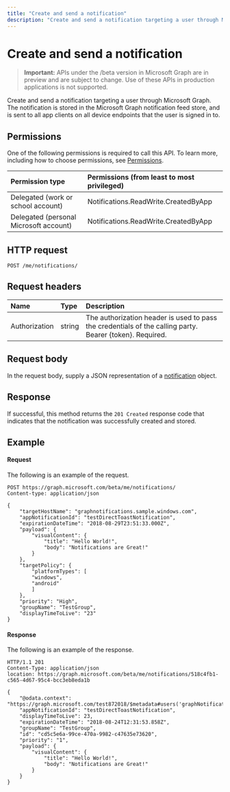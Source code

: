 ---title: "Create and send a notification"description: "Create and send a notification targeting a user through Microsoft Graph. The notification is stored in the Microsoft Graph notification feed store, and is sent to all app clients on all device endpoints that the user is signed in to.  "---# Create and send a notification
> **Important:** APIs under the /beta version in Microsoft Graph are in preview and are subject to change. Use of these APIs in production applications is not supported.

Create and send a notification targeting a user through Microsoft Graph. The notification is stored in the Microsoft Graph notification feed store, and is sent to all app clients on all device endpoints that the user is signed in to.  
## Permissions
One of the following permissions is required to call this API. To learn more, including how to choose permissions, see [Permissions](/graph/permissions-reference).

|Permission type      | Permissions (from least to most privileged)              |
|:--------------------|:---------------------------------------------------------|
|Delegated (work or school account) | Notifications.ReadWrite.CreatedByApp    |
|Delegated (personal Microsoft account) | Notifications.ReadWrite.CreatedByApp    |

## HTTP request

<!-- { "blockType": "ignored" } -->

```http
POST /me/notifications/
```
## Request headers
|Name | Type | Description|
|:----|:-----|:-----------|
|Authorization | string |The authorization header is used to pass the credentials of the calling party. Bearer {token}. Required. |
## Request body
In the request body, supply a JSON representation of a [notification](../resources/projectrome-notification.md) object.

## Response
If successful, this method returns the `201 Created` response code that indicates that the notification was successfully created and stored. 
## Example
#### Request
The following is an example of the request.

```http
POST https://graph.microsoft.com/beta/me/notifications/
Content-type: application/json

{
    "targetHostName": "graphnotifications.sample.windows.com",
    "appNotificationId": "testDirectToastNotification",
    "expirationDateTime": "2018-08-29T23:51:33.000Z",
    "payload": {
        "visualContent": {
            "title": "Hello World!",
            "body": "Notifications are Great!"
        }
    },
    "targetPolicy": {
        "platformTypes": [
        "windows",
        "android"
        ]
    },
    "priority": "High",
    "groupName": "TestGroup",
    "displayTimeToLive": "23"
}
```

#### Response
The following is an example of the response.

```http
HTTP/1.1 201
Content-Type: application/json
location: https://graph.microsoft.com/beta/me/notifications/518c4fb1-c565-4d67-95c4-bcc3eb8eda1b

{
    "@odata.context": "https://graph.microsoft.com/test872018/$metadata#users('graphNotificationsUser%40contoso.com')/notifications/$entity",
    "appNotificationId": "testDirectToastNotification",
    "displayTimeToLive": 23,
    "expirationDateTime": "2018-08-24T12:31:53.858Z",
    "groupName": "TestGroup",
    "id": "cd5c5e6a-99ce-470a-9982-c47635e73620",
    "priority": "1",
    "payload": {
        "visualContent": {
            "title": "Hello World!",
            "body": "Notifications are Great!"
        }
    }
}
```



